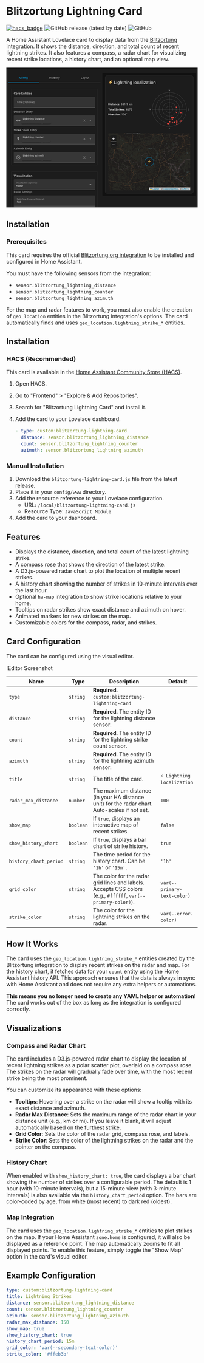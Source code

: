 # Blitzortung Lightning Card

[![hacs_badge](https://img.shields.io/badge/HACS-Default-orange.svg)](https://github.com/hacs/integration)
![GitHub release (latest by date)](https://img.shields.io/github/v/release/timmaurice/lovelace-blitzortung-lightning-card)
![GitHub](https://img.shields.io/github/license/timmaurice/lovelace-blitzortung-lightning-card)

A Home Assistant Lovelace card to display data from the [Blitzortung](https://github.com/mrk-its/homeassistant-blitzortung) integration. It shows the distance, direction, and total count of recent lightning strikes. It also features a compass, a radar chart for visualizing recent strike locations, a history chart, and an optional map view.

![Blitzortung Lightning Card Screenshot](https://raw.githubusercontent.com/timmaurice/lovelace-blitzortung-lightning-card/main/image.png)

## Installation

### Prerequisites

This card requires the official [Blitzortung.org integration](https://github.com/mrk-its/homeassistant-blitzortung) to be installed and configured in Home Assistant.

You must have the following sensors from the integration:

- `sensor.blitzortung_lightning_distance`
- `sensor.blitzortung_lightning_counter`
- `sensor.blitzortung_lightning_azimuth`

For the map and radar features to work, you must also enable the creation of `geo_location` entities in the Blitzortung integration's options. The card automatically finds and uses `geo_location.lightning_strike_*` entities.

## Installation

### HACS (Recommended)

This card is available in the [Home Assistant Community Store (HACS)](https://hacs.xyz/).

1.  Open HACS.
2.  Go to "Frontend" > "Explore & Add Repositories".
3.  Search for "Blitzortung Lightning Card" and install it.
4.  Add the card to your Lovelace dashboard.

    ```yaml
    - type: custom:blitzortung-lightning-card
      distance: sensor.blitzortung_lightning_distance
      count: sensor.blitzortung_lightning_counter
      azimuth: sensor.blitzortung_lightning_azimuth
    ```

### Manual Installation

1.  Download the `blitzortung-lightning-card.js` file from the latest release.
2.  Place it in your `config/www` directory.
3.  Add the resource reference to your Lovelace configuration.
    - URL: `/local/blitzortung-lightning-card.js`
    - Resource Type: `JavaScript Module`
4.  Add the card to your dashboard.

## Features

- Displays the distance, direction, and total count of the latest lightning strike.
- A compass rose that shows the direction of the latest strike.
- A D3.js-powered radar chart to plot the location of multiple recent strikes.
- A history chart showing the number of strikes in 10-minute intervals over the last hour.
- Optional `ha-map` integration to show strike locations relative to your home.
- Tooltips on radar strikes show exact distance and azimuth on hover.
- Animated markers for new strikes on the map.
- Customizable colors for the compass, radar, and strikes.

## Card Configuration

The card can be configured using the visual editor.

!Editor Screenshot

| Name                   | Type      | Description                                                                                                  | Default                     |
| ---------------------- | --------- | ------------------------------------------------------------------------------------------------------------ | --------------------------- |
| `type`                 | `string`  | **Required.** `custom:blitzortung-lightning-card`                                                            |                             |
| `distance`             | `string`  | **Required.** The entity ID for the lightning distance sensor.                                               |                             |
| `count`                | `string`  | **Required.** The entity ID for the lightning strike count sensor.                                           |                             |
| `azimuth`              | `string`  | **Required.** The entity ID for the lightning azimuth sensor.                                                |                             |
| `title`                | `string`  | The title of the card.                                                                                       | `⚡ Lightning localization` |
| `radar_max_distance`   | `number`  | The maximum distance (in your HA distance unit) for the radar chart. Auto-scales if not set.                 | `100`                       |
| `show_map`             | `boolean` | If `true`, displays an interactive map of recent strikes.                                                    | `false`                     |
| `show_history_chart`   | `boolean` | If `true`, displays a bar chart of strike history.                                                           | `true`                      |
| `history_chart_period` | `string`  | The time period for the history chart. Can be `'1h'` or `'15m'`.                                             | `'1h'`                      |
| `grid_color`           | `string`  | The color for the radar grid lines and labels. Accepts CSS colors (e.g., `#ffffff`, `var(--primary-color)`). | `var(--primary-text-color)` |
| `strike_color`         | `string`  | The color for the lightning strikes on the radar.                                                            | `var(--error-color)`        |

## How It Works

The card uses the `geo_location.lightning_strike_*` entities created by the Blitzortung integration to display recent strikes on the radar and map. For the history chart, it fetches data for your `count` entity using the Home Assistant history API. This approach ensures that the data is always in sync with Home Assistant and does not require any extra helpers or automations.

**This means you no longer need to create any YAML helper or automation!** The card works out of the box as long as the integration is configured correctly.

## Visualizations

### Compass and Radar Chart

The card includes a D3.js-powered radar chart to display the location of recent lightning strikes as a polar scatter plot, overlaid on a compass rose. The strikes on the radar will gradually fade over time, with the most recent strike being the most prominent.

You can customize its appearance with these options:

- **Tooltips**: Hovering over a strike on the radar will show a tooltip with its exact distance and azimuth.
- **Radar Max Distance**: Sets the maximum range of the radar chart in your distance unit (e.g., km or mi). If you leave it blank, it will adjust automatically based on the furthest strike.
- **Grid Color**: Sets the color of the radar grid, compass rose, and labels.
- **Strike Color**: Sets the color of the lightning strikes on the radar and the pointer on the compass.

### History Chart

When enabled with `show_history_chart: true`, the card displays a bar chart showing the number of strikes over a configurable period. The default is 1 hour (with 10-minute intervals), but a 15-minute view (with 3-minute intervals) is also available via the `history_chart_period` option. The bars are color-coded by age, from white (most recent) to dark red (oldest).

### Map Integration

The card uses the `geo_location.lightning_strike_*` entities to plot strikes on the map. If your Home Assistant `zone.home` is configured, it will also be displayed as a reference point. The map automatically zooms to fit all displayed points. To enable this feature, simply toggle the "Show Map" option in the card's visual editor.

## Example Configuration

```yaml
type: custom:blitzortung-lightning-card
title: Lightning Strikes
distance: sensor.blitzortung_lightning_distance
count: sensor.blitzortung_lightning_counter
azimuth: sensor.blitzortung_lightning_azimuth
radar_max_distance: 150
show_map: true
show_history_chart: true
history_chart_period: 15m
grid_color: 'var(--secondary-text-color)'
strike_color: '#ffeb3b'
```
